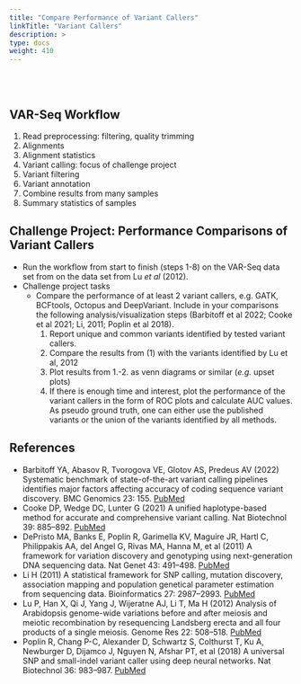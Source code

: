 ```yaml
---
title: "Compare Performance of Variant Callers"
linkTitle: "Variant Callers"
description: >
type: docs
weight: 410
---
```


<br></br>

## VAR-Seq Workflow  

1. Read preprocessing: filtering, quality trimming
2. Alignments
3. Alignment statistics
4. Variant calling: focus of challenge project
5. Variant filtering
6. Variant annotation
7. Combine results from many samples
8. Summary statistics of samples


## Challenge Project: Performance Comparisons of Variant Callers

+ Run the workflow from start to finish (steps 1-8) on the VAR-Seq data set from 
on the data set from Lu _et al_ (2012).
+ Challenge project tasks
    + Compare the performance of at least 2 variant callers, e.g. GATK, BCFtools, Octopus and DeepVariant. Include in your comparisons the following analysis/visualization steps (Barbitoff et al 2022; Cooke et al 2021; Li, 2011; Poplin et al 2018).
        1. Report unique and common variants identified by tested variant callers.
        2. Compare the results from (1) with the variants identified by Lu et al, 2012
        3. Plot results from 1.-2. as venn diagrams or similar (_e.g._ upset plots)
        4. If there is enough time and interest, plot the performance of the variant callers in the form of ROC plots and calculate AUC values. As pseudo ground truth, one can either use the published variants or the union of the variants identified by all methods. 

## References

+ Barbitoff YA, Abasov R, Tvorogova VE, Glotov AS, Predeus AV (2022) Systematic benchmark of state-of-the-art variant calling pipelines identifies major factors affecting accuracy of coding sequence variant discovery. BMC Genomics 23: 155. [PubMed](https://pubmed.ncbi.nlm.nih.gov/35193511/)
+ Cooke DP, Wedge DC, Lunter G (2021) A unified haplotype-based method for accurate and comprehensive variant calling. Nat Biotechnol 39: 885–892. [PubMed](https://pubmed.ncbi.nlm.nih.gov/33782612/)
+ DePristo MA, Banks E, Poplin R, Garimella KV, Maguire JR, Hartl C, Philippakis AA, del Angel G, Rivas MA, Hanna M, et al (2011) A framework for variation discovery and genotyping using next-generation DNA sequencing data. Nat Genet 43: 491–498. [PubMed](https://pubmed.ncbi.nlm.nih.gov/21478889/) 
+ Li H (2011) A statistical framework for SNP calling, mutation discovery, association mapping and population genetical parameter estimation from sequencing data. Bioinformatics 27: 2987–2993. [PubMed](https://pubmed.ncbi.nlm.nih.gov/21903627/)
+ Lu P, Han X, Qi J, Yang J, Wijeratne AJ, Li T, Ma H (2012) Analysis of Arabidopsis genome-wide variations before and after meiosis and meiotic recombination by resequencing Landsberg erecta and all four products of a single meiosis. Genome Res 22: 508–518. [PubMed](https://pubmed.ncbi.nlm.nih.gov/22106370/)
+ Poplin R, Chang P-C, Alexander D, Schwartz S, Colthurst T, Ku A, Newburger D, Dijamco J, Nguyen N, Afshar PT, et al (2018) A universal SNP and small-indel variant caller using deep neural networks. Nat Biotechnol 36: 983–987. [PubMed](https://pubmed.ncbi.nlm.nih.gov/30247488/)




